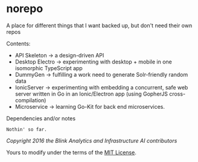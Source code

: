 # norepo
A place for different things that I want backed up, but don't need their own repos

Contents:


* API Skeleton -> a design-driven API
* Desktop Electro -> experimenting with desktop + mobile in one isomorphic TypeScript app
* DummyGen -> fulfilling a work need to generate Solr-friendly random data
* IonicServer -> experimenting with embedding a concurrent, safe web server written in Go in an Ionic/Electron app (using GopherJS cross-compilation)
* Microservice -> learning Go-Kit for back end microservices.


Dependencies and/or notes

```
Nothin' so far.
```

*Copyright 2016 the Blink Analytics and Infrastructure AI contributors*

Yours to modify under the terms of the [MIT License](https://github.com/damienstanton/norepo/blob/master/LICENSE).
